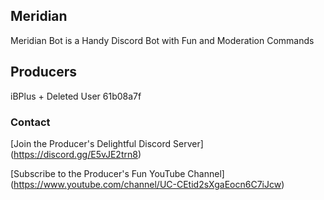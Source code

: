 ## Meridian
Meridian Bot is a Handy Discord Bot with Fun and Moderation Commands

## Producers

iBPlus
+
Deleted User 61b08a7f

### Contact

[Join the Producer's Delightful Discord Server] (https://discord.gg/E5vJE2trn8)

[Subscribe to the Producer's Fun YouTube Channel] (https://www.youtube.com/channel/UC-CEtid2sXgaEocn6C7iJcw)
